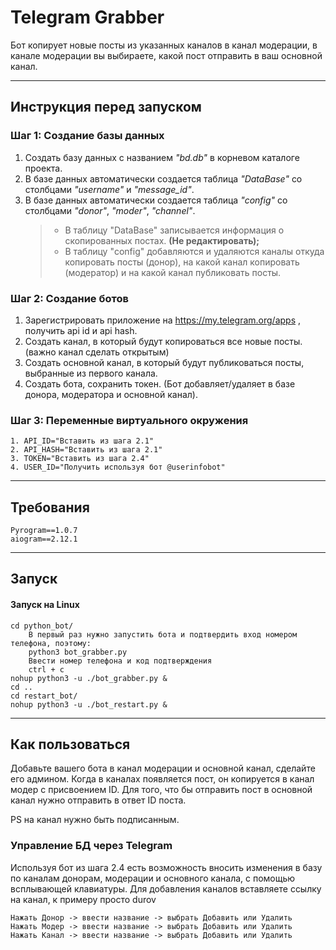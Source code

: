 # Telegram Grabber

Бот копирует новые посты из указанных каналов в канал модерации, в канале модерации вы выбираете, какой пост отправить в ваш основной канал.
***
## Инструкция перед запуском
### Шаг 1: Создание базы данных
1. Создать базу данных с названием _"bd.db"_ в корневом каталоге проекта.
2. В базе данных автоматически создается таблица _"DataBase"_ со столбцами _"username"_ и _"message_id"_.
3. В базе данных автоматически создается таблица _"config"_ со столбцами _"donor"_, _"moder"_, _"channel"_.
    > * В таблицу "DataBase" записывается информация о скопированных постах. **(Не редактировать);**
    > * В таблицу "config" добавляются и удаляются каналы откуда копировать посты (донор), на какой канал копировать (модератор) и на какой канал публиковать посты.

### Шаг 2: Создание ботов
1. Зарегистрировать приложение на https://my.telegram.org/apps , получить api id и api hash.
2. Создать канал, в который будут копироваться все новые посты. (важно канал сделать открытым)
3. Создать основной канал, в который будут публиковаться посты, выбранные из первого канала.
4. Создать бота, сохранить токен. (Бот добавляет/удаляет в базе донора, модератора и основной канал). 

### Шаг 3: Переменные виртуального окружения
````
1. API_ID="Вставить из шага 2.1"
2. API_HASH="Вставить из шага 2.1"
3. TOKEN="Вставить из шага 2.4"
4. USER_ID="Получить используя бот @userinfobot"
````
***
## Требования
````
Pyrogram==1.0.7
aiogram==2.12.1
````
***
## Запуск
#### Запуск на Linux
````
cd python_bot/
    В первый раз нужно запустить бота и подтвердить вход номером телефона, поэтому:
    python3 bot_grabber.py
    Ввести номер телефона и код подтверждения
    ctrl + c
nohup python3 -u ./bot_grabber.py &
cd ..
cd restart_bot/
nohup python3 -u ./bot_restart.py &
````

***
## Как пользоваться
Добавьте вашего бота в канал модерации и основной канал, сделайте его админом. 
Когда в каналах появляется пост, он копируется в канал модер с присвоением ID.
Для того, что бы отправить пост в основной канал нужно отправить в ответ ID поста.

PS на канал нужно быть подписанным.

### Управление БД через Telegram
Используя бот из шага 2.4 есть возможность вносить изменения в базу по каналам донорам, модерации и основного канала,
с помощью всплывающей клавиатуры.
Для добавления каналов вставляете ссылку на канал, к примеру просто durov
````
Нажать Донор -> ввести название -> выбрать Добавить или Удалить
Нажать Модер -> ввести название -> выбрать Добавить или Удалить
Нажать Канал -> ввести название -> выбрать Добавить или Удалить
````
